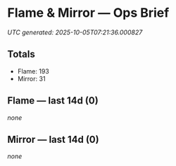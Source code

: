 # Flame & Mirror — Ops Brief
_UTC generated: 2025-10-05T07:21:36.000827_

## Totals
- Flame:  193
- Mirror: 31

## Flame — last 14d (0)
_none_

## Mirror — last 14d (0)
_none_